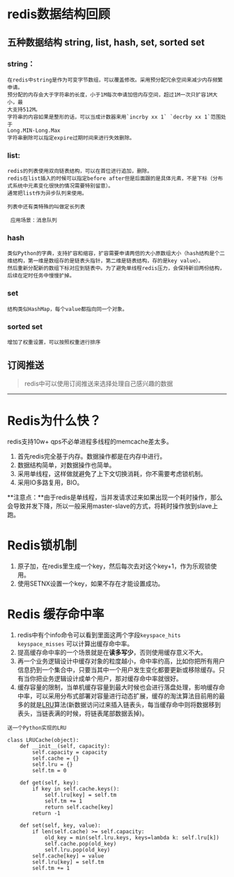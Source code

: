 # redis数据结构回顾

## 五种数据结构 string, list, hash, set, sorted set

### string：

	在redis中string是作为可变字节数组，可以覆盖修改。采用预分配冗余空间来减少内存频繁申请。
	预分配的内存会大于字符串的长度，小于1M每次申请加倍内存空间，超过1M一次只扩容1M大小，最
	大支持512M。
	字符串的内容如果是整形的话，可以当成计数器来用`incrby xx 1` `decrby xx 1`范围处于
	Long.MIN-Long.Max	
	字符串删除可以指定expire过期时间来进行失效删除。
	
		
### list:

	redis的列表使用双向链表结构，可以在首位进行追加，删除。
	redis在list插入的时候可以指定before after但是后面跟的是具体元素，不是下标（分布式系统中元素变化很快的情况需要特别留意）。
	通常把list作为异步队列来使用。
	
	列表中还有类特殊的叫做定长列表
	
	 应用场景：消息队列
### hash 
	
	类似Python的字典，支持扩容和缩容，扩容需要申请两倍的大小原数组大小（hash结构是个二维结构，第一维是数组存的是链表头指针，第二维是链表结构，存的是key value）。
	然后重新分配新的数组下标对应到链表中。为了避免单线程redis压力，会保持新旧两份结构，后续在定时任务中慢慢扩掉。
	
	
	
### set

	结构类似HashMap，每个value都指向同一个对象。

### sorted set
	
	增加了权重设置，可以按照权重进行排序
	
## 订阅推送
> redis中可以使用订阅推送来选择处理自己感兴趣的数据


----

# Redis为什么快？	

redis支持10w+ qps不必单进程多线程的memcache差太多。

1. 首先redis完全基于内存。数据操作都是在内存中进行。
2. 数据结构简单，对数据操作也简单。
3. 采用单线程，这样做就避免了上下文切换消耗，你不需要考虑锁机制。
4. 采用IO多路复用，BIO。

**注意点：**由于redis是单线程，当并发请求过来如果出现一个耗时操作，那么会导致并发下降，所以一般采用master-slave的方式，将耗时操作放到slave上跑。

# Redis锁机制
1. 原子加，在redis里生成一个key，然后每次去对这个key+1，作为乐观锁使用。
2. 使用SETNX设置一个key，如果不存在才能设置成功。

# Redis 缓存命中率
1. redis中有个info命令可以看到里面这两个字段`keyspace_hits` `keyspace_misses` 可以计算出缓存命中率。
2. 提高缓存命中率的一个场景就是在**读多写少**，否则使用缓存意义不大。
3. 再一个业务逻辑设计中缓存对象的粒度越小，命中率约高，比如你把所有用户信息扔到一个集合中，只要当其中一个用户发生变化都要更新或移除缓存。只有当你把业务逻辑设计成单个用户，那对缓存命中率就很好。
4. 缓存容量的限制，当单机缓存容量到最大时候也会进行落盘处理，影响缓存命中率，可以采用分布式部署对容量进行动态扩展，缓存的淘汰算法目前用的最多的就是[LRU](https://www.cnblogs.com/-OYK/archive/2012/12/05/2803317.html)算法(新数据访问过来插入链表头，每当缓存命中则将数据移到表头，当链表满的时候，将链表尾部数据丢掉)。

```
送一个Python实现的LRU

class LRUCache(object):
	def __init__(self, capacity):
		self.capacity = capacity
		self.cache = {}
		self.lru = {}
		self.tm = 0
	
	def get(self, key):
		if key in self.cache.keys():
			self.lru[key] = self.tm
			self.tm += 1
			return self.cache[key]
		return -1
	
	def set(self, key, value):
		if len(self.cache) >= self.capacity:
			old_key = min(self.lru.keys, keys=lambda k: self.lru[k])
			self.cache.pop(old_key)
			self.lru.pop(old_key)
		self.cache[key] = value
		self.lru[key] = self.tm
		self.tm += 1
		

```